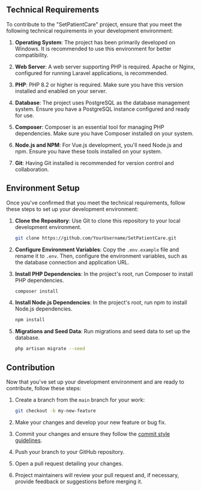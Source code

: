 ## Technical Requirements

To contribute to the "SetPatientCare" project, ensure that you meet the following technical requirements in your development environment:

1. **Operating System**: The project has been primarily developed on Windows. It is recommended to use this environment for better compatibility.

2. **Web Server**: A web server supporting PHP is required. Apache or Nginx, configured for running Laravel applications, is recommended.

3. **PHP**: PHP 8.2 or higher is required. Make sure you have this version installed and enabled on your server.

4. **Database**: The project uses PostgreSQL as the database management system. Ensure you have a PostgreSQL instance configured and ready for use.

5. **Composer**: Composer is an essential tool for managing PHP dependencies. Make sure you have Composer installed on your system.

6. **Node.js and NPM**: For Vue.js development, you'll need Node.js and npm. Ensure you have these tools installed on your system.

7. **Git**: Having Git installed is recommended for version control and collaboration.

## Environment Setup

Once you've confirmed that you meet the technical requirements, follow these steps to set up your development environment:

1. **Clone the Repository**: Use Git to clone this repository to your local development environment.

   ```bash
   git clone https://github.com/YourUsername/SetPatientCare.git
   ```

2. **Configure Environment Variables**: Copy the `.env.example` file and rename it to `.env`. Then, configure the environment variables, such as the database connection and application URL.

3. **Install PHP Dependencies**: In the project's root, run Composer to install PHP dependencies.

   ```bash
   composer install
   ```

4. **Install Node.js Dependencies**: In the project's root, run npm to install Node.js dependencies.

   ```bash
   npm install
   ```

5. **Migrations and Seed Data**: Run migrations and seed data to set up the database.

   ```bash
   php artisan migrate --seed
   ```

## Contribution

Now that you've set up your development environment and are ready to contribute, follow these steps:

1. Create a branch from the `main` branch for your work:

   ```bash
   git checkout -b my-new-feature
   ```

2. Make your changes and develop your new feature or bug fix.

3. Commit your changes and ensure they follow the [commit style guidelines](https://www.conventionalcommits.org/).

4. Push your branch to your GitHub repository.

5. Open a pull request detailing your changes.

6. Project maintainers will review your pull request and, if necessary, provide feedback or suggestions before merging it.
